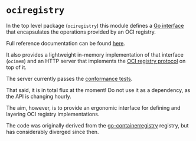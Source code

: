# `ociregistry`

In the top level package (`ociregistry`) this module defines a [Go interface](./interface.go) that encapsulates the operations provided by an OCI
registry.

Full reference documentation can be found [here](https://pkg.go.dev/cuelabs.dev/go/oci/ociregistry).

It also provides a lightweight in-memory implementation of that interface (`ocimem`)
and an HTTP server that implements the [OCI registry protocol](https://github.com/opencontainers/distribution-spec/blob/main/spec.md) on top of it.

The server currently passes the [conformance tests](https://pkg.go.dev/github.com/opencontainers/distribution-spec/conformance).

That said, it is in total flux at the moment! Do not use it as a dependency, as the API is changing hourly.

The aim, however, is to provide an ergonomic interface for defining and layering
OCI registry implementations.

The code was originally derived from the [go-containerregistry](https://pkg.go.dev/github.com/google/go-containerregistry/pkg/registry) registry, but has considerably diverged since then.
